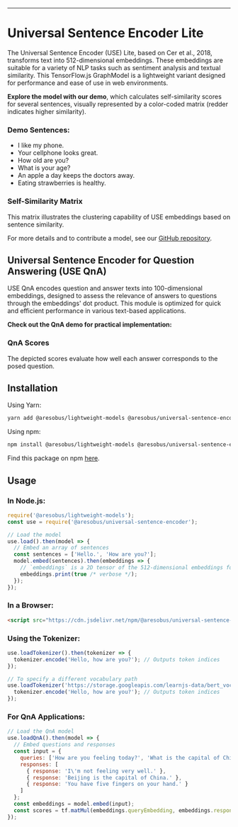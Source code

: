 

---

# Universal Sentence Encoder Lite

The Universal Sentence Encoder (USE) Lite, based on Cer et al., 2018, transforms text into 512-dimensional embeddings. These embeddings are suitable for a variety of NLP tasks such as sentiment analysis and textual similarity. This TensorFlow.js GraphModel is a lightweight variant designed for performance and ease of use in web environments.

**Explore the model with our demo**, which calculates self-similarity scores for several sentences, visually represented by a color-coded matrix (redder indicates higher similarity).

### Demo Sentences:
- I like my phone.
- Your cellphone looks great.
- How old are you?
- What is your age?
- An apple a day keeps the doctors away.
- Eating strawberries is healthy.

### Self-Similarity Matrix

This matrix illustrates the clustering capability of USE embeddings based on sentence similarity.

For more details and to contribute a model, see our [GitHub repository](https://github.com/aresobus/lightweight-models).

## Universal Sentence Encoder for Question Answering (USE QnA)

USE QnA encodes question and answer texts into 100-dimensional embeddings, designed to assess the relevance of answers to questions through the embeddings' dot product. This module is optimized for quick and efficient performance in various text-based applications.

**Check out the QnA demo for practical implementation:**

### QnA Scores

The depicted scores evaluate how well each answer corresponds to the posed question.

## Installation
Using Yarn:
```bash
yarn add @aresobus/lightweight-models @aresobus/universal-sentence-encoder
```

Using npm:
```bash
npm install @aresobus/lightweight-models @aresobus/universal-sentence-encoder
```

Find this package on npm [here](https://www.npmjs.com/package/@aresobus/universal-sentence-encoder).

## Usage

### In Node.js:
```javascript
require('@aresobus/lightweight-models');
const use = require('@aresobus/universal-sentence-encoder');

// Load the model
use.load().then(model => {
  // Embed an array of sentences
  const sentences = ['Hello.', 'How are you?'];
  model.embed(sentences).then(embeddings => {
    // `embeddings` is a 2D tensor of the 512-dimensional embeddings for each sentence
    embeddings.print(true /* verbose */);
  });
});
```

### In a Browser:
```html
<script src="https://cdn.jsdelivr.net/npm/@aresobus/universal-sentence-encoder"></script>
```

### Using the Tokenizer:
```javascript
use.loadTokenizer().then(tokenizer => {
  tokenizer.encode('Hello, how are you?'); // Outputs token indices
});

// To specify a different vocabulary path
use.loadTokenizer('https://storage.googleapis.com/learnjs-data/bert_vocab/vocab.json').then(tokenizer => {
  tokenizer.encode('Hello, how are you?'); // Outputs token indices
});
```

### For QnA Applications:
```javascript
// Load the QnA model
use.loadQnA().then(model => {
  // Embed questions and responses
  const input = {
    queries: ['How are you feeling today?', 'What is the capital of China?'],
    responses: [
      { response: 'I\'m not feeling very well.' },
      { response: 'Beijing is the capital of China.' },
      { response: 'You have five fingers on your hand.' }
    ]
  };
  const embeddings = model.embed(input);
  const scores = tf.matMul(embeddings.queryEmbedding, embeddings.responseEmbedding, false, true).dataSync();
});
```

